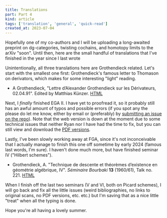 ```yaml
---
title: Translations
part: Part 4
kind: article
tags: ['translation', 'general', 'quick-read']
created_at: 2023-07-04
---
```


Hopefully one of my co-authors and I will be uploading a long-awaited preprint on dg-categories, twisting cochains, and homotopy limits to the arXiv "soon".
Until then, here are the small handful of translations that I've finished in the year since I last wrote

<!-- more -->

Unintentionally, all three translations here are Grothendieck related.
Let's start with the smallest one first: Grothendieck's famous letter to Thomason on derivators, which makes for some interesting "light" reading.

- A Grothendieck, "Lettre d’Alexander Grothendieck sur les Dérivateurs, 02.04.91". Edited by Matthias Künzer. [HTML](https://labs.thosgood.com/translations/grothendieck-thomason-91-04-02.html)

Next, I *finally* finished EGA II. I have yet to proofread it, so it probably still has an awful amount of typos and possible errors (if you spot any the please do let me know, either by email or (preferably) by [submitting an issue on the repo](https://github.com/ryankeleti/ega/issues)). Note that the web version is down at the moment due to some technical issues that neither Ryan nor I have had the time to fix, but you can still view and download the [PDF versions](https://github.com/ryankeleti/ega#pdfs).

Lastly, I've been slowly working away at FGA, since it's not inconceivable that I actually manage to finish this one off sometime by early 2024 (famous last words, I'm sure). I haven't done much more, but have finished seminar IV ("Hilbert schemes").

- Grothendieck, A. "Technique de descente et théorèmes d’existence en géométrie algébrique, IV". *Séminaire Bourbaki* **13** (1960/61), Talk no. 221. [HTML](https://thosgood.com/fga)

When I finish off the last two seminars (V and VI, both on Picard schemes), I will go back and fix all the little issues (weird bibliographies, no links to original scans, no PDF versions, etc. etc.) but I'm saving that as a nice little "treat" when all the typing is done.

Hope you're all having a lovely summer.

